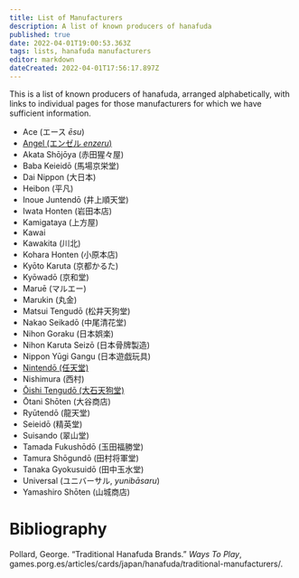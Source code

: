 ```yaml
---
title: List of Manufacturers
description: A list of known producers of hanafuda
published: true
date: 2022-04-01T19:00:53.363Z
tags: lists, hanafuda manufacturers
editor: markdown
dateCreated: 2022-04-01T17:56:17.897Z
---
```


This is a list of known producers of hanafuda, arranged alphabetically, with links to individual pages for those manufacturers for which we have sufficient information.
- Ace (エース *ēsu*)
- [Angel (エンゼル *enzeru*)](/en/hanafuda/manufacturers/angel)
- Akata Shōjōya (赤田猩々屋)
- Baba Keieidō (馬場京栄堂)
- Dai Nippon (大日本)
- Heibon (平凡)
- Inoue Juntendō (井上順天堂)
- Iwata Honten (岩田本店)
- Kamigataya (上方屋)
- Kawai
- Kawakita (川北)
- Kohara Honten (小原本店)
- Kyōto Karuta (京都かるた)
- Kyōwadō (京和堂)
- Maruē (マルエー)
- Marukin (丸金)
- Matsui Tengudō (松井天狗堂)
- Nakao Seikadō (中尾清花堂)
- Nihon Goraku (日本娯楽)
- Nihon Karuta Seizō (日本骨牌製造)
- Nippon Yūgi Gangu (日本遊戯玩具)
- [Nintendō (任天堂)](/en/hanafuda/manufacturers/nintendo)
- Nishimura (西村)
- [Ōishi Tengudō (大石天狗堂)](/en/hanafuda/manufacturers/oishitengudo)
- Ōtani Shōten (大谷商店)
- Ryūtendō (龍天堂)
- Seieidō (精英堂)
- Suisando (翠山堂)
- Tamada Fukushōdō (玉田福勝堂)
- Tamura Shōgundō (田村将軍堂)
- Tanaka Gyokusuidō (田中玉水堂)
- Universal (ユニバーサル, *yunibāsaru*)
- Yamashiro Shōten (山城商店)
# Bibliography
Pollard, George. “Traditional Hanafuda Brands.” *Ways To Play*, games.porg.es/articles/cards/japan/hanafuda/traditional-manufacturers/.